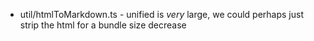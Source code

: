 - util/htmlToMarkdown.ts - unified is _very_ large, we could perhaps just strip the html for a bundle size decrease